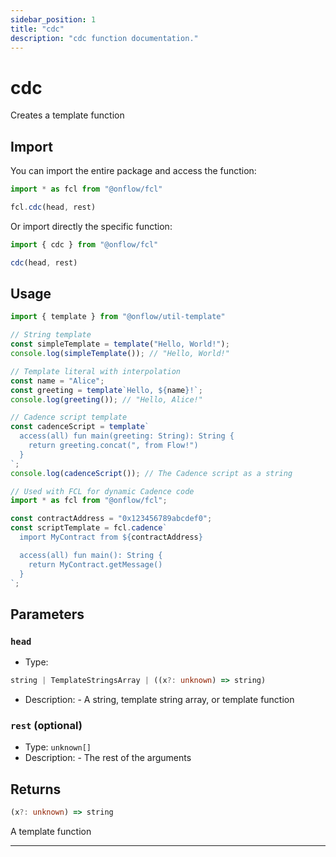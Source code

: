 ```yaml
---
sidebar_position: 1
title: "cdc"
description: "cdc function documentation."
---
```


<!-- THIS DOCUMENT IS AUTO-GENERATED FROM [onflow/fcl/../fcl-core/src/fcl-core.ts](https://github.com/onflow/fcl-js/tree/master/packages/fcl/../fcl-core/src/fcl-core.ts). DO NOT EDIT MANUALLY -->

# cdc

Creates a template function

## Import

You can import the entire package and access the function:

```typescript
import * as fcl from "@onflow/fcl"

fcl.cdc(head, rest)
```

Or import directly the specific function:

```typescript
import { cdc } from "@onflow/fcl"

cdc(head, rest)
```

## Usage

```typescript
import { template } from "@onflow/util-template"

// String template
const simpleTemplate = template("Hello, World!");
console.log(simpleTemplate()); // "Hello, World!"

// Template literal with interpolation
const name = "Alice";
const greeting = template`Hello, ${name}!`;
console.log(greeting()); // "Hello, Alice!"

// Cadence script template
const cadenceScript = template`
  access(all) fun main(greeting: String): String {
    return greeting.concat(", from Flow!")
  }
`;
console.log(cadenceScript()); // The Cadence script as a string

// Used with FCL for dynamic Cadence code
import * as fcl from "@onflow/fcl";

const contractAddress = "0x123456789abcdef0";
const scriptTemplate = fcl.cadence`
  import MyContract from ${contractAddress}

  access(all) fun main(): String {
    return MyContract.getMessage()
  }
`;
```

## Parameters

### `head` 


- Type: 
```typescript
string | TemplateStringsArray | ((x?: unknown) => string)
```
- Description: - A string, template string array, or template function

### `rest` (optional)


- Type: `unknown[]`
- Description: - The rest of the arguments


## Returns

```typescript
(x?: unknown) => string
```


A template function

---